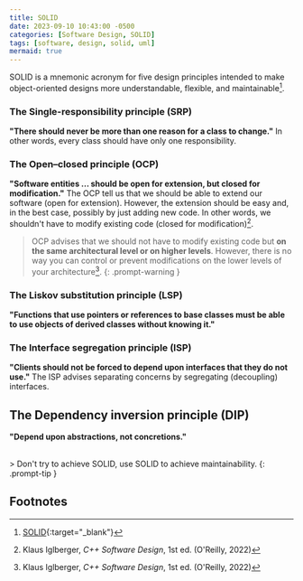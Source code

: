 ```yaml
---
title: SOLID
date: 2023-09-10 10:43:00 -0500
categories: [Software Design, SOLID]
tags: [software, design, solid, uml]
mermaid: true
---
```


SOLID is a mnemonic acronym for five design principles intended to make object-oriented designs more understandable, flexible, and maintainable[^footnote].

### The **S**ingle-responsibility principle (SRP)
**"There should never be more than one reason for a class to change."** In other words, every class should have only one responsibility.

### The **O**pen–closed principle (OCP)
**"Software entities ... should be open for extension, but closed for modification."**
        The OCP tell us that we should be able to extend our software (open for extension). However, the extension should be easy and, in the best case, possibly by just adding new code. In other words, we shouldn't have to modify existing code (closed for modification)[^fn-nth-2].

> OCP advises that we should not have to modify existing code but **on the same architectural level or on higher levels**. However, there is no way you can control or prevent modifications on the lower levels of your architecture[^fn-nth-2].
{: .prompt-warning }

### The **L**iskov substitution principle (LSP)
**"Functions that use pointers or references to base classes must be able to use objects of derived classes without knowing it."**

### The **I**nterface segregation principle (ISP)
**"Clients should not be forced to depend upon interfaces that they do not use."** The ISP advises separating concerns by segregating (decoupling) interfaces.

## The **D**ependency inversion principle (DIP)
**"Depend upon abstractions, not concretions."**

<br>
> Don't try to achieve SOLID, use SOLID to achieve maintainability.
{: .prompt-tip }

## Footnotes
[^footnote]: [SOLID](https://en.wikipedia.org/wiki/SOLID){:target="_blank"}
[^fn-nth-2]:  Klaus Iglberger, *C++ Software Design*, 1st ed. (O'Reilly, 2022)  